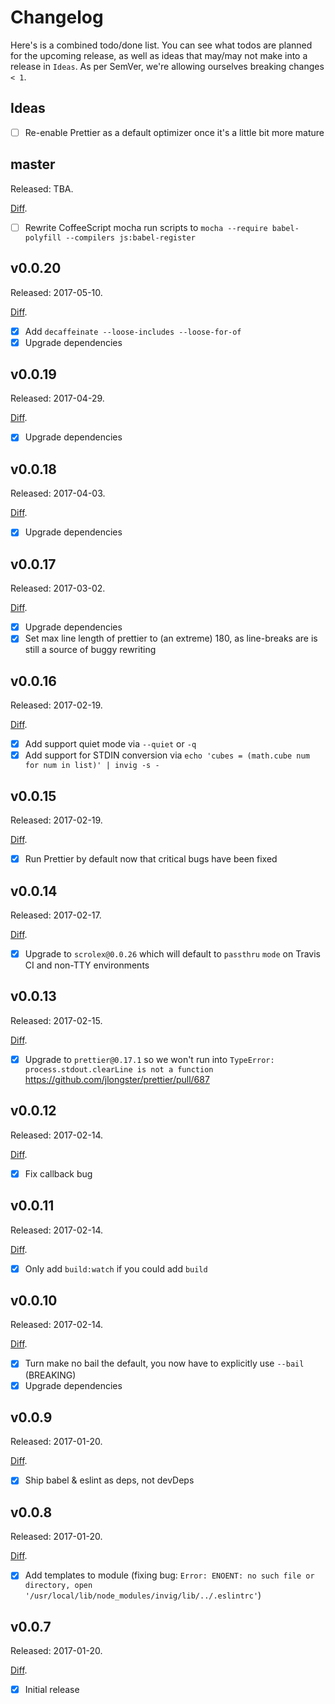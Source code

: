 # Changelog

Here's is a combined todo/done list. You can see what todos are planned for the upcoming release, as well as ideas that may/may not make into a release in `Ideas`. As per SemVer, we're allowing ourselves breaking changes `< 1`.

## Ideas

- [ ] Re-enable Prettier as a default optimizer once it's a little bit more mature

## master

Released: TBA.

[Diff](https://github.com/kvz/invig/compare/v0.0.19...master).

- [ ] Rewrite CoffeeScript mocha run scripts to `mocha --require babel-polyfill --compilers js:babel-register`

## v0.0.20

Released: 2017-05-10. 

[Diff](https://github.com/kvz/invig/compare/v0.0.19...v0.0.20).

- [x] Add `decaffeinate --loose-includes --loose-for-of`
- [x] Upgrade dependencies

## v0.0.19

Released: 2017-04-29. 

[Diff](https://github.com/kvz/invig/compare/v0.0.18...v0.0.19).

- [x] Upgrade dependencies

## v0.0.18

Released: 2017-04-03. 

[Diff](https://github.com/kvz/invig/compare/v0.0.17...v0.0.18).

- [x] Upgrade dependencies

## v0.0.17

Released: 2017-03-02. 

[Diff](https://github.com/kvz/invig/compare/v0.0.16...v0.0.17).

- [x] Upgrade dependencies
- [x] Set max line length of prettier to (an extreme) 180, as line-breaks are is still a source of buggy rewriting

## v0.0.16

Released: 2017-02-19. 

[Diff](https://github.com/kvz/invig/compare/v0.0.15...v0.0.16).

- [x] Add support quiet mode via `--quiet` or `-q`
- [x] Add support for STDIN conversion via `echo 'cubes = (math.cube num for num in list)' | invig -s -`

## v0.0.15

Released: 2017-02-19. 

[Diff](https://github.com/kvz/invig/compare/v0.0.14...v0.0.15).

- [x] Run Prettier by default now that critical bugs have been fixed

## v0.0.14

Released: 2017-02-17. 

[Diff](https://github.com/kvz/invig/compare/v0.0.13...v0.0.14).

- [x] Upgrade to `scrolex@0.0.26` which will default to `passthru` `mode` on Travis CI and non-TTY environments

## v0.0.13

Released: 2017-02-15. 

[Diff](https://github.com/kvz/invig/compare/v0.0.12...v0.0.13).

- [x] Upgrade to `prettier@0.17.1` so we won't run into `TypeError: process.stdout.clearLine is not a function` https://github.com/jlongster/prettier/pull/687

## v0.0.12

Released: 2017-02-14. 

[Diff](https://github.com/kvz/invig/compare/v0.0.11...v0.0.12).

- [x] Fix callback bug

## v0.0.11

Released: 2017-02-14. 

[Diff](https://github.com/kvz/invig/compare/v0.0.10...v0.0.11).

- [x] Only add `build:watch` if you could add `build`

## v0.0.10

Released: 2017-02-14. 

[Diff](https://github.com/kvz/invig/compare/v0.0.9...v0.0.10).

- [x] Turn make no bail the default, you now have to explicitly use `--bail` (BREAKING)
- [x] Upgrade dependencies

## v0.0.9

Released: 2017-01-20. 

[Diff](https://github.com/kvz/invig/compare/v0.0.8...v0.0.9).

- [x] Ship babel & eslint as deps, not devDeps

## v0.0.8

Released: 2017-01-20. 

[Diff](https://github.com/kvz/invig/compare/v0.0.7...v0.0.8).

- [x] Add templates to module (fixing bug: `Error: ENOENT: no such file or directory, open '/usr/local/lib/node_modules/invig/lib/../.eslintrc'`)

## v0.0.7

Released: 2017-01-20. 

[Diff](https://github.com/kvz/invig/compare/0b5f2d27e4e5bfd370bf74fb91a46ded296bec40...v0.0.7).

- [x] Initial release
